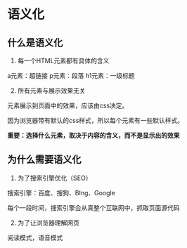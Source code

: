 # 语义化

## 什么是语义化

1. 每一个HTML元素都有具体的含义

a元素：超链接
p元素：段落
h1元素：一级标题

2. 所有元素与展示效果无关

元素展示到页面中的效果，应该由css决定。

因为浏览器带有默认的css样式，所以每个元素有一些默认样式。

**重要：选择什么元素，取决于内容的含义，而不是显示出的效果**

## 为什么需要语义化

1. 为了搜索引擎优化（SEO）

搜索引擎：百度、搜狗、BIng、Google

每个一段时间，搜索引擎会从真整个互联网中，抓取页面源代码

2. 为了让浏览器理解网页

阅读模式，语音模式